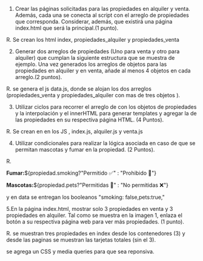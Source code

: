 1. Crear las páginas solicitadas para las propiedades en alquiler y venta. Además, cada una se conecta al script con el arreglo de propiedades que corresponda. Considerar, además, que existirá una página index.html que será la principal.(1 punto).

R. Se crean los html index, propiedades_alquiler y propiedades_venta

2. Generar dos arreglos de propiedades (Uno para venta y otro para alquiler) que cumplan la siguiente estructura que se muestra de ejemplo. Una vez generados los arreglos de objetos para las propiedades en alquiler y en venta, añade al menos 4 objetos en cada arreglo.(2 puntos).

R. se genera el js data.js, donde se alojan los dos arreglos (propiedades_venta y propiedades_alquiler con mas de tres objetos ).

3. Utilizar ciclos para recorrer el arreglo de con los objetos de propiedades y la interpolación y el innerHTML para generar templates y agregar la de las propiedades en su respectiva página HTML. (4 Puntos).

R. Se crean en  en los JS , index.js, alquiler.js y venta.js

4. Utilizar condicionales para realizar la lógica asociada en caso de que se permitan mascotas y fumar en la propiedad. (2 Puntos).

R. <p><strong>Fumar:</strong>${propiedad.smoking?"Permitido ✅" : "Prohibido 🚫"}</p>
<p><strong>Mascotas:</strong>${propiedad.pets?"Permitidas 🐶" : "No permitidas ❌"}</p>
y en data  se entregan los booleanos
"smoking: false,pets:true,"

5.En la página index.html, mostrar solo 3 propiedades en venta y 3 propiedades en alquiler. Tal como se muestra en la imagen 1, enlaza el botón a su respectiva página web para ver más propiedades. (1 punto).

R. se muestran tres propiedades en index desde los contenedores (3) y  desde las paginas se muestran las tarjetas totales (sin el 3).

se agrega un CSS y media queries para que sea reponsiva.